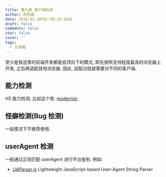 ```yaml
---
title: 第九章 客户端检测
author: 烈风裘
date: 2018-02-28T01:59:29.934Z
draft: false
comments: false
star: false
cover: ''
tags: 
  - JS高程
---
```


至少是我这里的前端开发都是自顶向下的模式, 即先按照支持程度最高的浏览器上开发, 之后再适配其他浏览器. 因此, 适配过程就需要对不同的客户端.

## 能力检测

H5 能力检测, 比如这个库: [modernizr](https://modernizr.com/)

## 怪癖检测(Bug 检测)

一般情况下不推荐使用.

## userAgent 检测

一般通过正则匹配 userAgent 进行平台鉴别. 例如:

* [UAParser.js](https://faisalman.github.io/ua-parser-js/) Lightweight JavaScript-based User-Agent String Parser
